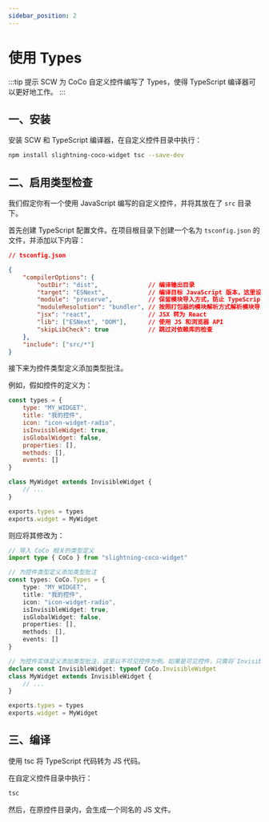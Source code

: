 ```yaml
---
sidebar_position: 2
---
```


# 使用 Types

:::tip 提示
SCW 为 CoCo 自定义控件编写了 Types，使得 TypeScript 编译器可以更好地工作。
:::

## 一、安装

安装 SCW 和 TypeScript 编译器，在自定义控件目录中执行：

```sh
npm install slightning-coco-widget tsc --save-dev
```

## 二、启用类型检查

我们假定你有一个使用 JavaScript 编写的自定义控件，并将其放在了 `src` 目录下。

首先创建 TypeScript 配置文件。在项目根目录下创建一个名为 `tsconfig.json` 的文件，并添加以下内容：

```json
// tsconfig.json

{
    "compilerOptions": {
        "outDir": "dist",              // 编译输出目录
        "target": "ESNext",            // 编译目标 JavaScript 版本，这里设置为 ESNext，以关闭 TypeScript 兼容性转义，防止出现一些奇奇怪怪的问题
        "module": "preserve",          // 保留模块导入方式，防止 TypeScript 将 CoCo 导入和导出转为其他形式
        "moduleResolution": "bundler", // 按照打包器的模块解析方式解析模块导入
        "jsx": "react",                // JSX 转为 React
        "lib": ["ESNext", "DOM"],      // 使用 JS 和浏览器 API
        "skipLibCheck": true           // 跳过对依赖库的检查
    },
    "include": ["src/*"]
}

```

接下来为控件类型定义添加类型批注。

例如，假如控件的定义为：

```javascript
const types = {
    type: "MY_WIDGET",
    title: "我的控件",
    icon: "icon-widget-radio",
    isInvisibleWidget: true,
    isGlobalWidget: false,
    properties: [],
    methods: [],
    events: []
}

class MyWidget extends InvisibleWidget {
    // ...
}

exports.types = types
exports.widget = MyWidget
```

则应将其修改为：

```typescript
// 导入 CoCo 相关的类型定义
import type { CoCo } from "slightning-coco-widget"

// 为控件类型定义添加类型批注
const types: CoCo.Types = {
    type: "MY_WIDGET",
    title: "我的控件",
    icon: "icon-widget-radio",
    isInvisibleWidget: true,
    isGlobalWidget: false,
    properties: [],
    methods: [],
    events: []
}

// 为控件实体定义添加类型批注，这里以不可见控件为例。如果是可见控件，只需将`InvisibleWidget`改为`VisibleWidget`
declare const InvisibleWidget: typeof CoCo.InvisibleWidget
class MyWidget extends InvisibleWidget {
    // ...
}

exports.types = types
exports.widget = MyWidget
```

## 三、编译

使用 tsc 将 TypeScript 代码转为 JS 代码。

在自定义控件目录中执行：

```sh
tsc
```

然后，在原控件目录内，会生成一个同名的 JS 文件。
